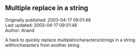 ## Multiple replace in a string  
Originally published: 2003-04-17 09:01:48  
Last updated: 2003-04-17 09:01:48  
Author: Anand   
  
A hack to quickly replace multiple\ncharacters/strings in a string with\ncharacters from another string.